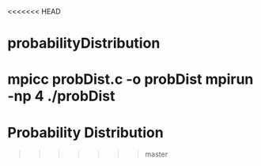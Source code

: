 <<<<<<< HEAD
# probabilityDistribution

mpicc probDist.c -o probDist
mpirun -np 4 ./probDist
=======
# Probability Distribution
>>>>>>> master
